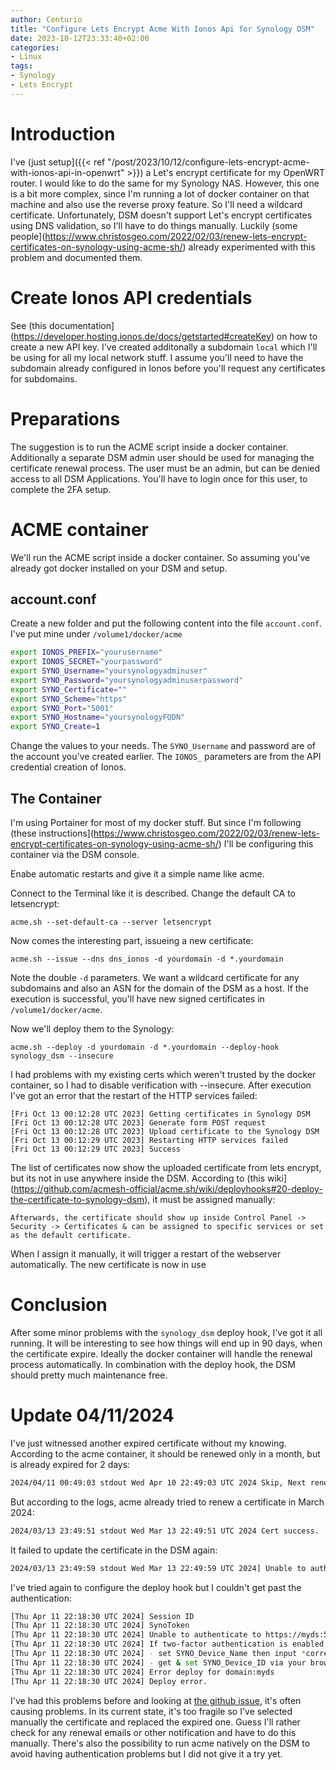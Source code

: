 ```yaml
---
author: Centurio
title: "Configure Lets Encrypt Acme With Ionos Api for Synology DSM"
date: 2023-10-12T23:33:40+02:00
categories:
- Linux
tags:
- Synology
- Lets Encrypt
---
```

# Introduction
I've (just setup]({{< ref "/post/2023/10/12/configure-lets-encrypt-acme-with-ionos-api-in-openwrt" >}}) a Let's encrypt certificate for my OpenWRT router. I would like to do the same for my Synology NAS. However, this one is a bit more complex, since I'm running a lot of docker container on that machine and also use the reverse proxy feature. So I'll need a wildcard certificate. Unfortunately, DSM doesn't support Let's encrypt certificates using DNS validation, so I'll have to do things manually. Luckily (some people](https://www.christosgeo.com/2022/02/03/renew-lets-encrypt-certificates-on-synology-using-acme-sh/) already experimented with this problem and documented them.

# Create Ionos API credentials
See (this documentation](https://developer.hosting.ionos.de/docs/getstarted#createKey) on how to create a new API key. I've created additonally a subdomain `local` which I'll be using for all my local network stuff. I assume you'll need to have the subdomain already configured in Ionos before you'll request any certificates for subdomains.

# Preparations
The suggestion is to run the ACME script inside a docker container. Additionally a separate DSM admin user should be used for managing the certificate renewal process. The user must be an admin, but can be denied access to all DSM Applications. You'll have to login once for this user, to complete the 2FA setup.

# ACME container
We'll run the ACME script inside a docker container. So assuming you've already got docker installed on your DSM and setup.
## account.conf
Create a new folder and put the following content into the file `account.conf`. I've put mine under `/volume1/docker/acme`

```bash
export IONOS_PREFIX="yourusername"
export IONOS_SECRET="yourpassword"
export SYNO_Username="yoursynologyadminuser"
export SYNO_Password="yoursynologyadminuserpassword"
export SYNO_Certificate=""
export SYNO_Scheme="https"
export SYNO_Port="5001"
export SYNO_Hostname="yoursynologyFQDN"
export SYNO_Create=1
```

Change the values to your needs. The `SYNO_Username` and password are of the account you've created earlier. The `IONOS_` parameters are from the API credential creation of Ionos.

## The Container
I'm using Portainer for most of my docker stuff. But since I'm following (these instructions](https://www.christosgeo.com/2022/02/03/renew-lets-encrypt-certificates-on-synology-using-acme-sh/) I'll be configuring this container via the DSM console.

Enabe automatic restarts and give it a simple name like acme.

Connect to the Terminal like it is described. Change the default CA to letsencrypt:

`acme.sh --set-default-ca --server letsencrypt`

Now comes the interesting part, issueing a new certificate:

`acme.sh --issue --dns dns_ionos -d yourdomain -d *.yourdomain`

Note the double `-d` parameters. We want a wildcard certificate for any subdomains and also an ASN for the domain of the DSM as a host. If the execution is successful, you'll have new signed certificates in `/volume1/docker/acme`.

Now we'll deploy them to the Synology:

`acme.sh --deploy -d yourdomain -d *.yourdomain --deploy-hook synology_dsm --insecure`

I had problems with my existing certs which weren't trusted by the docker container, so I had to disable verification with --insecure. After execution I've got an error that the restart of the HTTP services failed:

```
[Fri Oct 13 00:12:28 UTC 2023] Getting certificates in Synology DSM              
[Fri Oct 13 00:12:28 UTC 2023] Generate form POST request                        
[Fri Oct 13 00:12:28 UTC 2023] Upload certificate to the Synology DSM            
[Fri Oct 13 00:12:29 UTC 2023] Restarting HTTP services failed                   
[Fri Oct 13 00:12:29 UTC 2023] Success   
```

The list of certificates now show the uploaded certificate from lets encrypt, but its not in use anywhere inside the DSM. According to (this wiki](https://github.com/acmesh-official/acme.sh/wiki/deployhooks#20-deploy-the-certificate-to-synology-dsm), it must be assigned manually:

```
Afterwards, the certificate should show up inside Control Panel -> Security -> Certificates & can be assigned to specific services or set as the default certificate.
```
 
When I assign it manually, it will trigger a restart of the webserver automatically. The new certificate is now in use

# Conclusion
After some minor problems with the `synology_dsm` deploy hook, I've got it all running. It will be interesting to see how things will end up in 90 days, when the certificate expire. Ideally the docker container will handle the renewal process automatically. In combination with the deploy hook, the DSM should pretty much maintenance free.

# Update 04/11/2024
I've just witnessed another expired certificate without my knowing. According to the acme container, it should be renewed only in a month, but is already expired for 2 days:

```bash
2024/04/11 00:49:03	stdout Wed Apr 10 22:49:03 UTC 2024 Skip, Next renewal time is: 2024-05-11T22:49:51Z
```

But according to the logs, acme already tried to renew a certificate in March 2024:

```bash
2024/03/13 23:49:51	stdout Wed Mar 13 22:49:51 UTC 2024 Cert success.
```

It failed to update the certificate in the DSM again:

```bash
2024/03/13 23:49:59	stdout Wed Mar 13 22:49:59 UTC 2024] Unable to authenticate to https://myds:5001 - check your username & password.
```

I've tried again to configure the deploy hook but I couldn't get past the authentication:

```bash
[Thu Apr 11 22:18:30 UTC 2024] Session ID
[Thu Apr 11 22:18:30 UTC 2024] SynoToken
[Thu Apr 11 22:18:30 UTC 2024] Unable to authenticate to https://myds:5001 - check your username & password.
[Thu Apr 11 22:18:30 UTC 2024] If two-factor authentication is enabled for the user:
[Thu Apr 11 22:18:30 UTC 2024] - set SYNO_Device_Name then input *correct* OTP-code manually
[Thu Apr 11 22:18:30 UTC 2024] - get & set SYNO_Device_ID via your browser cookies
[Thu Apr 11 22:18:30 UTC 2024] Error deploy for domain:myds
[Thu Apr 11 22:18:30 UTC 2024] Deploy error.
```

I've had this problems before and looking at [the github issue](https://github.com/acmesh-official/acme.sh/issues/2727), it's often causing problems. In its current state, it's too fragile so I've selected manually the certificate and replaced the expired one. Guess I'll rather check for any renewal emails or other notification and have to do this manually. There's also the possibility to run acme natively on the DSM to avoid having authentication problems but I did not give it a try yet.